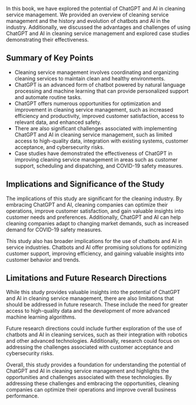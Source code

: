
In this book, we have explored the potential of ChatGPT and AI in cleaning service management. We provided an overview of cleaning service management and the history and evolution of chatbots and AI in the industry. Additionally, we discussed the advantages and challenges of using ChatGPT and AI in cleaning service management and explored case studies demonstrating their effectiveness.

Summary of Key Points
---------------------

* Cleaning service management involves coordinating and organizing cleaning services to maintain clean and healthy environments.
* ChatGPT is an advanced form of chatbot powered by natural language processing and machine learning that can provide personalized support and automate routine tasks.
* ChatGPT offers numerous opportunities for optimization and improvement in cleaning service management, such as increased efficiency and productivity, improved customer satisfaction, access to relevant data, and enhanced safety.
* There are also significant challenges associated with implementing ChatGPT and AI in cleaning service management, such as limited access to high-quality data, integration with existing systems, customer acceptance, and cybersecurity risks.
* Case studies have demonstrated the effectiveness of ChatGPT in improving cleaning service management in areas such as customer support, scheduling and dispatching, and COVID-19 safety measures.

Implications and Significance of the Study
------------------------------------------

The implications of this study are significant for the cleaning industry. By embracing ChatGPT and AI, cleaning companies can optimize their operations, improve customer satisfaction, and gain valuable insights into customer needs and preferences. Additionally, ChatGPT and AI can help cleaning companies adapt to changing market demands, such as increased demand for COVID-19 safety measures.

This study also has broader implications for the use of chatbots and AI in service industries. Chatbots and AI offer promising solutions for optimizing customer support, improving efficiency, and gaining valuable insights into customer behavior and trends.

Limitations and Future Research Directions
------------------------------------------

While this study provides valuable insights into the potential of ChatGPT and AI in cleaning service management, there are also limitations that should be addressed in future research. These include the need for greater access to high-quality data and the development of more advanced machine learning algorithms.

Future research directions could include further exploration of the use of chatbots and AI in cleaning services, such as their integration with robotics and other advanced technologies. Additionally, research could focus on addressing the challenges associated with customer acceptance and cybersecurity risks.

Overall, this study provides a foundation for understanding the potential of ChatGPT and AI in cleaning service management and highlights the opportunities and challenges associated with these technologies. By addressing these challenges and embracing the opportunities, cleaning companies can optimize their operations and improve overall business performance.